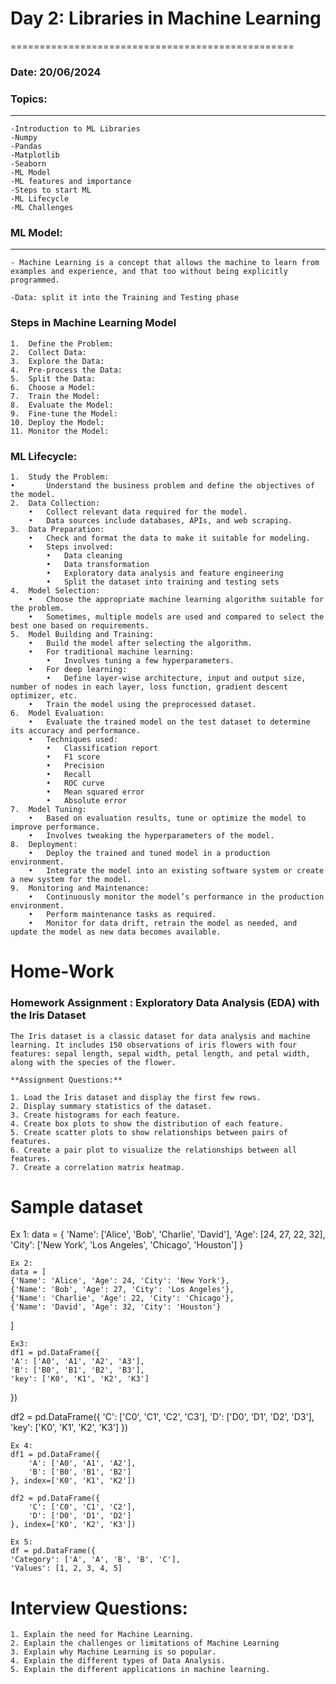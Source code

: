 # Day 2: Libraries in Machine Learning
=================================================
### Date: 20/06/2024
### Topics:
------------------
	
	-Introduction to ML Libraries
	-Numpy
	-Pandas
	-Matplotlib
	-Seaborn
	-ML Model
	-ML features and importance
	-Steps to start ML
	-ML Lifecycle
	-ML Challenges 
	
### ML Model:
----------
	- Machine Learning is a concept that allows the machine to learn from examples and experience, and that too without being explicitly programmed.
	
	-Data: split it into the Training and Testing phase

### Steps in Machine Learning Model

	
	1.	Define the Problem:
	2.	Collect Data:
	3.	Explore the Data:	
	4.	Pre-process the Data:		
	5.	Split the Data:		
	6.	Choose a Model:
	7.	Train the Model:	
	8.	Evaluate the Model:	
	9.	Fine-tune the Model:		
	10.	Deploy the Model:		
	11.	Monitor the Model:
 
### ML Lifecycle:
	
	1.	Study the Problem:
	•		Understand the business problem and define the objectives of the model.
	2.	Data Collection:
		•	Collect relevant data required for the model.
		•	Data sources include databases, APIs, and web scraping.
	3.	Data Preparation:
		•	Check and format the data to make it suitable for modeling.
		•	Steps involved:
			•	Data cleaning
			•	Data transformation
			•	Exploratory data analysis and feature engineering
			•	Split the dataset into training and testing sets
	4.	Model Selection:
		•	Choose the appropriate machine learning algorithm suitable for the problem.
		•	Sometimes, multiple models are used and compared to select the best one based on requirements.
	5.	Model Building and Training:
		•	Build the model after selecting the algorithm.
		•	For traditional machine learning:
			•	Involves tuning a few hyperparameters.
		•	For deep learning:
			•	Define layer-wise architecture, input and output size, number of nodes in each layer, loss function, gradient descent optimizer, etc.
		•	Train the model using the preprocessed dataset.
	6.	Model Evaluation:
		•	Evaluate the trained model on the test dataset to determine its accuracy and performance.
		•	Techniques used:
			•	Classification report
			•	F1 score
			•	Precision
			•	Recall
			•	ROC curve
			•	Mean squared error
			•	Absolute error
	7.	Model Tuning:
		•	Based on evaluation results, tune or optimize the model to improve performance.
		•	Involves tweaking the hyperparameters of the model.
	8.	Deployment:
		•	Deploy the trained and tuned model in a production environment.
		•	Integrate the model into an existing software system or create a new system for the model.
	9.	Monitoring and Maintenance:
		•	Continuously monitor the model’s performance in the production environment.
		•	Perform maintenance tasks as required.
		•	Monitor for data drift, retrain the model as needed, and update the model as new data becomes available.
	
# Home-Work
### Homework Assignment : Exploratory Data Analysis (EDA) with the Iris Dataset

	The Iris dataset is a classic dataset for data analysis and machine learning. It includes 150 observations of iris flowers with four features: sepal length, sepal width, petal length, and petal width, along with the species of the flower.
	
	**Assignment Questions:**

	1. Load the Iris dataset and display the first few rows.
	2. Display summary statistics of the dataset.
	3. Create histograms for each feature.
	4. Create box plots to show the distribution of each feature.
	5. Create scatter plots to show relationships between pairs of features.
	6. Create a pair plot to visualize the relationships between all features.
	7. Create a correlation matrix heatmap.

# Sample dataset
 Ex 1:
	data = {
    'Name': ['Alice', 'Bob', 'Charlie', 'David'],
    'Age': [24, 27, 22, 32],
    'City': ['New York', 'Los Angeles', 'Chicago', 'Houston']
}

	Ex 2:
	data = [
    {'Name': 'Alice', 'Age': 24, 'City': 'New York'},
    {'Name': 'Bob', 'Age': 27, 'City': 'Los Angeles'},
    {'Name': 'Charlie', 'Age': 22, 'City': 'Chicago'},
    {'Name': 'David', 'Age': 32, 'City': 'Houston'}
]

	Ex3:
	df1 = pd.DataFrame({
    'A': ['A0', 'A1', 'A2', 'A3'],
    'B': ['B0', 'B1', 'B2', 'B3'],
    'key': ['K0', 'K1', 'K2', 'K3']
})

df2 = pd.DataFrame({
    'C': ['C0', 'C1', 'C2', 'C3'],
    'D': ['D0', 'D1', 'D2', 'D3'],
    'key': ['K0', 'K1', 'K2', 'K3']
})

	Ex 4:
	df1 = pd.DataFrame({
		'A': ['A0', 'A1', 'A2'],
		'B': ['B0', 'B1', 'B2']
	}, index=['K0', 'K1', 'K2'])

	df2 = pd.DataFrame({
		'C': ['C0', 'C1', 'C2'],
		'D': ['D0', 'D1', 'D2']
	}, index=['K0', 'K2', 'K3'])
	
	Ex 5:
	df = pd.DataFrame({
    'Category': ['A', 'A', 'B', 'B', 'C'],
    'Values': [1, 2, 3, 4, 5]
	
	
# Interview Questions:
	1. Explain the need for Machine Learning.
	2. Explain the challenges or limitations of Machine Learning
	3. Explain why Machine Learning is so popular.
	4. Explain the different types of Data Analysis.
 	5. Explain the different applications in machine learning.
